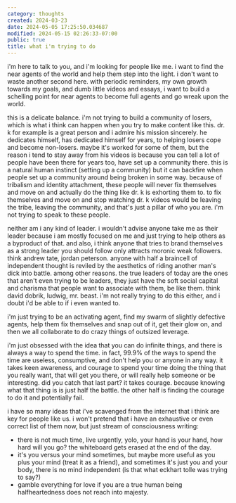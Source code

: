 ```yaml
---
category: thoughts
created: 2024-03-23
date: 2024-05-05 17:25:50.034687
modified: 2024-05-15 02:26:33-07:00
public: true
title: what i'm trying to do
---
```


i'm here to talk to you, and i'm looking for people like me. i want to find the near agents of the world and help them step into the light. i don't want to waste another second here. with periodic reminders, my own growth towards my goals, and dumb little videos and essays, i want to build a schelling point for near agents to become full agents and go wreak upon the world.

this is a delicate balance. i'm not trying to build a community of losers, which is what i think can happen when you try to make content like this. dr. k for example is a great person and i admire his mission sincerely. he dedicates himself, has dedicated himself for years, to helping losers cope and become non-losers. maybe it's worked for some of them, but the reason i tend to stay away from his videos is because you can tell a lot of people have been there for years too, have set up a community there. this is a natural human instinct (setting up a community) but it can backfire when people set up a community around being broken in some way. because of tribalism and identity attachment, these people will never fix themselves and move on and actually do the thing like dr. k is exhorting them to. to fix themselves and move on and stop watching dr. k videos would be leaving the tribe, leaving the community, and that's just a pillar of who you are. i'm not trying to speak to these people.

neither am i any kind of leader. i wouldn't advise anyone take me as their leader because i am mostly focused on me and just trying to help others as a byproduct of that. and also, i think anyone that tries to brand themselves as a strong leader you should follow only attracts moronic weak followers. think andrew tate, jordan peterson. anyone with half a braincell of independent thought is reviled by the aesthetics of riding another man's dick into battle. among other reasons. the true leaders of today are the ones that aren't even trying to be leaders, they just have the soft social capital and charisma that people want to associate with them, be like them. think david dobrik, ludwig, mr. beast. i'm not really trying to do this either, and i doubt i'd be able to if i even wanted to.

i'm just trying to be an activating agent, find my swarm of slightly defective agents, help them fix themselves and snap out of it, get their glow on, and then we all collaborate to do crazy things of outsized leverage.

i'm just obsessed with the idea that you can do infinite things, and there is always a way to spend the time. in fact, 99.9% of the ways to spend the time are useless, consumptive, and don't help you or anyone in any way. it takes keen awareness, and courage to spend your time doing the thing that you really want, that will get you there, or will really help someone or be interesting. did you catch that last part? it takes courage. because knowing what that thing is is just half the battle. the other half is finding the courage to do it and potentially fail.

i have so many ideas that i've scavenged from the internet that i think are key for people like us. i won't pretend that i have an exhaustive or even correct list of them now, but just stream of consciousness writing:

* there is not much time, live urgently, yolo, your hand is your hand, how hard will you go? the whiteboard gets erased at the end of the day.
* it's you versus your mind sometimes, but maybe more useful as you plus your mind (treat it as a friend), and sometimes it's just you and your body, there is no mind independent (is that what eckhart tolle was trying to say?)
* gamble everything for love if you are a true human being halfheartedness does not reach into majesty.